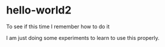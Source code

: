 # hello-world2
To see if this time I remember how to do it

I am just doing some experiments to learn to use this properly.
